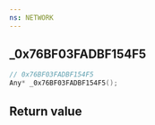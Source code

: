 ```yaml
---
ns: NETWORK
---
```

## _0x76BF03FADBF154F5

```c
// 0x76BF03FADBF154F5
Any* _0x76BF03FADBF154F5();
```


## Return value
